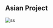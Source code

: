 
## Asian Project

![ss](https://user-images.githubusercontent.com/73403359/146050672-705b26e6-bb4d-45ff-a5f1-2119cd59477d.png)
